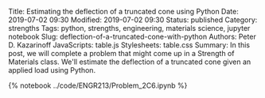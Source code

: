 Title: Estimating the deflection of a truncated cone using Python
Date: 2019-07-02 09:30
Modified: 2019-07-02 09:30
Status: published
Category: strengths
Tags: python, strengths, engineering, materials science, jupyter notebook
Slug: deflection-of-a-truncated-cone-with-python
Authors: Peter D. Kazarinoff
JavaScripts: table.js
Stylesheets: table.css
Summary: In this post, we will complete a problem that might come up in a Strength of Materials class. We'll estimate the deflection of a truncated cone given an applied load using Python.

{% notebook ../code/ENGR213/Problem_2C6.ipynb %}
